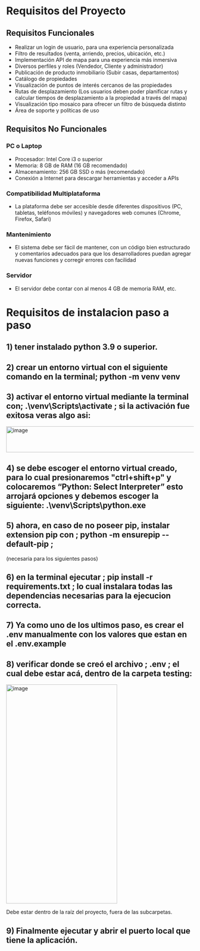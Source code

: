 # Requisitos del Proyecto

## Requisitos Funcionales

- Realizar un login de usuario, para una experiencia personalizada
- Filtro de resultados (venta, arriendo, precios, ubicación, etc.)
- Implementación API de mapa para una experiencia más inmersiva
- Diversos perfiles y roles (Vendedor, Cliente y administrador)
- Publicación de producto inmobiliario (Subir casas, departamentos)
- Catálogo de propiedades
- Visualización de puntos de interés cercanos de las propiedades
- Rutas de desplazamiento (Los usuarios deben poder planificar rutas y calcular tiempos de desplazamiento a la propiedad a través del mapa)
- Visualización tipo mosaico para ofrecer un filtro de búsqueda distinto
- Área de soporte y políticas de uso

## Requisitos No Funcionales

### PC o Laptop
- Procesador: Intel Core i3 o superior
- Memoria: 8 GB de RAM (16 GB recomendado)
- Almacenamiento: 256 GB SSD o más (recomendado)
- Conexión a Internet para descargar herramientas y acceder a APIs

### Compatibilidad Multiplataforma
- La plataforma debe ser accesible desde diferentes dispositivos (PC, tabletas, teléfonos móviles) y navegadores web comunes (Chrome, Firefox, Safari)

### Mantenimiento
- El sistema debe ser fácil de mantener, con un código bien estructurado y comentarios adecuados para que los desarrolladores puedan agregar nuevas funciones y corregir errores con facilidad

### Servidor
- El servidor debe contar con al menos 4 GB de memoria RAM, etc.

# Requisitos de instalacion paso a paso

## 1) tener instalado python 3.9 o superior.

## 2) crear un entorno virtual con el siguiente comando en la terminal; python -m venv venv

## 3) activar el entorno virtual mediante la terminal con; .\venv\Scripts\activate ; si la activación fue exitosa veras algo asi:
<img width="835" height="70" alt="image" src="https://github.com/user-attachments/assets/9102c8e3-fca2-4846-a7ac-4a829663aca2" />

## 4) se debe escoger el entorno virtual creado, para lo cual presionaremos "ctrl+shift+p" y colocaremos “Python: Select Interpreter” esto arrojará opciones y debemos escoger la siguiente: .\venv\Scripts\python.exe

## 5) ahora, en caso de no poseer pip, instalar extension pip con ; python -m ensurepip --default-pip ;

(necesaria para los siguientes pasos)

## 6) en la terminal ejecutar ; pip install -r requirements.txt ; lo cual instalara todas las dependencias necesarias para la ejecucion correcta.

## 7) Ya como uno de los ultimos paso, es crear el .env manualmente con los valores que estan en el .env.example

## 8) verificar donde se creó el archivo ; .env ; el cual debe estar acá, dentro de la carpeta testing:

<img width="298" height="589" alt="image" src="https://github.com/user-attachments/assets/9647c279-b5cd-4a52-942d-01b3d5192274" />


Debe estar dentro de la raíz del proyecto, fuera de las subcarpetas.

## 9) Finalmente ejecutar y abrir el puerto local que tiene la aplicación.








